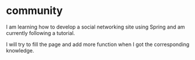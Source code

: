 # community
I am learning how to develop a social networking site using Spring and am currently following a tutorial.


I will try to fill the page and add more function when I got the corresponding knowledge.
